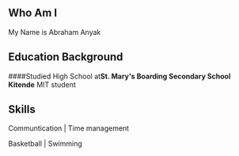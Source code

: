 ## Who Am I

My Name is Abraham Anyak

## Education Background
 ####Studied High School at**St. Mary's Boarding Secondary School Kitende**
MIT student

## Skills

Communtication | Time management

Basketball | Swimming
